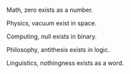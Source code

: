 Math, zero exists as a number.

Physics, vacuum exist in space.

Computing, null exists in binary.

Philosophy, antithesis exists in logic.

Linguistics, nothingness exists as a word.
